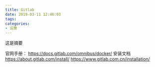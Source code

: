 ```yaml
---
title: Gitlab
date: 2019-03-11 12:46:03
tags:
categories:
- 设施
---
```

这是摘要

<!-- more -->

官网手册：
https://docs.gitlab.com/omnibus/docker/
安装文档
https://about.gitlab.com/install/
https://www.gitlab.com.cn/installation/